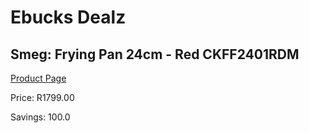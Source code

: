 
# Ebucks Dealz
## Smeg: Frying Pan 24cm - Red CKFF2401RDM
[Product Page](https://www.ebucks.com/web/shop/productSelected.do?prodId=1170686993&catId=1196428103)

Price: R1799.00

Savings: 100.0


	